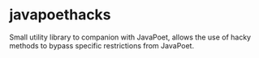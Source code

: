 # javapoethacks
Small utility library to companion with JavaPoet, allows the use of hacky methods to bypass specific restrictions from JavaPoet.
